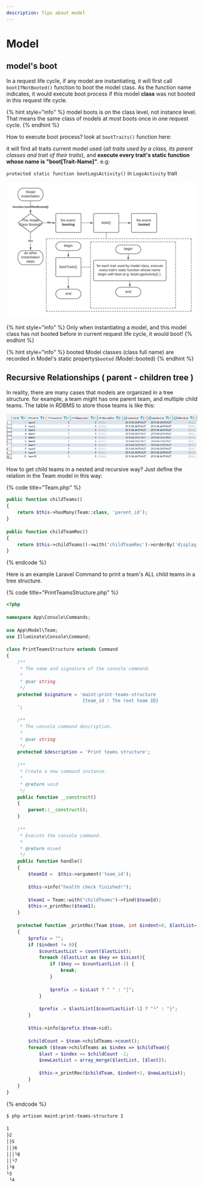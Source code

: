 ```yaml
---
description: Tips about model
---
```


# Model

## model's boot

In a request life cycle, if any model are instantiating, it will first call `bootIfNotBooted()` function to boot the model class. As the function name indicates, it would execute boot process if this model **class** was not booted in this request life cycle.

{% hint style="info" %}
model boots is on the class level, not instance level. That means the same class of models at most boots once in one request cycle.
{% endhint %}

How to execute boot process? look at `bootTraits()` function here:

it will find all traits current model used \(_all traits used by a class, its parent classes and trait of their traits_\),  and **execute every trait's static function whose name is "boot\[Trait-Name\]"**. e.g:

 `protected static function bootLogsActivity()` in `LogsActivity` trait 

![flowchart](.gitbook/assets/image.png)

{% hint style="info" %}
Only when instantiating a model, and this model class has not booted before in current request life cycle, it would boot! 
{% endhint %}

{% hint style="info" %}
booted Model classes \(class full name\) are recorded in Model's static property`$booted` \(Model::booted\)
{% endhint %}

## Recursive Relationships \( parent - children tree \)

In reality, there are many cases that models are organized in a tree structure. for example, a team might has one parent team, and multiple child teams. The table in RDBMS to store those teams is like this:

![](.gitbook/assets/image%20%281%29.png)

How to get child teams in a nested and recursive way? Just define the relation in the Team model in this way:

{% code title="Team.php" %}
```php
public function childTeams()
{
    return $this->hasMany(Team::class, 'parent_id');
}

public function childTeamRec()
{
    return $this->childTeams()->with('childTeamRec')->orderBy('display_num');
}
```
{% endcode %}

Here is an example Laravel Command to print a team's ALL child teams in a tree structure.

{% code title="PrintTeamsStructure.php" %}
```php
<?php

namespace App\Console\Commands;

use App\Model\Team;
use Illuminate\Console\Command;

class PrintTeamsStructure extends Command
{
    /**
     * The name and signature of the console command.
     *
     * @var string
     */
    protected $signature = 'maint:print-teams-structure
                            {team_id : The root team ID}
    ';

    /**
     * The console command description.
     *
     * @var string
     */
    protected $description = 'Print teams structure';

    /**
     * Create a new command instance.
     *
     * @return void
     */
    public function __construct()
    {
        parent::__construct();
    }

    /**
     * Execute the console command.
     *
     * @return mixed
     */
    public function handle()
    {
        $teamId =  $this->argument('team_id');

        $this->info("health check finished!");

        $team1 = Team::with("childTeams")->find($teamId);
        $this->_printRec($team1);
    }

    protected function _printRec(Team $team, int $indent=0, $lastList=[])
    {
        $prefix = "";
        if ($indent != 0){
            $countLastList = count($lastList);
            foreach ($lastList as $key => $isLast){
                if ($key == $countLastList-1) {
                    break;
                }

                $prefix .= $isLast ? " " : "│";
            }

            $prefix .= $lastList[$countLastList-1] ? "└" : "├";
        }

        $this->info($prefix.$team->id);

        $childCount = $team->childTeams->count();
        foreach ($team->childTeams as $index => $childTeam){
            $last = $index == $childCount -1;
            $newLastList = array_merge($lastList, [$last]);

            $this->_printRec($childTeam, $indent+1, $newLastList);
        }
    }
}

```
{% endcode %}

```bash
$ php artisan maint:print-teams-structure 1

1    
├2   
│├5  
││├6 
│││└8
││└7 
│└9  
└3   
 └4  
```

